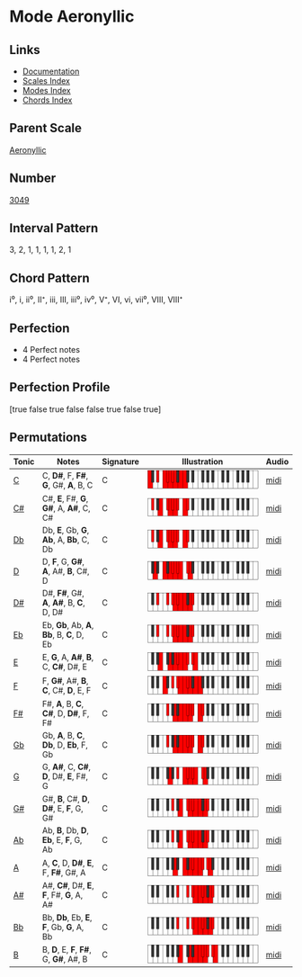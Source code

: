 # Mode Aeronyllic

## Links

- [Documentation](index.md)
- [Scales Index](Scales.md)
- [Modes Index](Modes.md)
- [Chords Index](Chords.md)

## Parent Scale

[Aeronyllic](ScaleAeronyllic.md)

## Number

[3049](https://ianring.com/musictheory/scales/3049)

## Interval Pattern

3, 2, 1, 1, 1, 1, 2, 1

## Chord Pattern

i⁰, i, ii⁰, II⁺, iii, III, iii⁰, iv⁰, V⁺, VI, vi, vii⁰, VIII, VIII⁺

## Perfection

- 4 Perfect notes
- 4 Perfect notes

## Perfection Profile

[true false true false false true false true]

## Permutations

| Tonic | Notes | Signature | Illustration | Audio |
|-------|-------|-----------|--------------|-------|
| [C](ModeCNaturalAeronyllic.md) | C, **D#**, F, **F#**, **G**, G#, **A**, B, C | C | ![CNaturalAeronyllic](ModeCNaturalAeronyllic.png) | [midi](https://github.com/edipermadi/music/blob/main/docs/ModeCNaturalAeronyllic.mid?raw=true) |
| [C#](ModeCSharpAeronyllic.md) | C#, **E**, F#, **G**, **G#**, A, **A#**, C, C# | C | ![CSharpAeronyllic](ModeCSharpAeronyllic.png) | [midi](https://github.com/edipermadi/music/blob/main/docs/ModeCSharpAeronyllic.mid?raw=true) |
| [Db](ModeDFlatAeronyllic.md) | Db, **E**, Gb, **G**, **Ab**, A, **Bb**, C, Db | C | ![DFlatAeronyllic](ModeDFlatAeronyllic.png) | [midi](https://github.com/edipermadi/music/blob/main/docs/ModeDFlatAeronyllic.mid?raw=true) |
| [D](ModeDNaturalAeronyllic.md) | D, **F**, G, **G#**, **A**, A#, **B**, C#, D | C | ![DNaturalAeronyllic](ModeDNaturalAeronyllic.png) | [midi](https://github.com/edipermadi/music/blob/main/docs/ModeDNaturalAeronyllic.mid?raw=true) |
| [D#](ModeDSharpAeronyllic.md) | D#, **F#**, G#, **A**, **A#**, B, **C**, D, D# | C | ![DSharpAeronyllic](ModeDSharpAeronyllic.png) | [midi](https://github.com/edipermadi/music/blob/main/docs/ModeDSharpAeronyllic.mid?raw=true) |
| [Eb](ModeEFlatAeronyllic.md) | Eb, **Gb**, Ab, **A**, **Bb**, B, **C**, D, Eb | C | ![EFlatAeronyllic](ModeEFlatAeronyllic.png) | [midi](https://github.com/edipermadi/music/blob/main/docs/ModeEFlatAeronyllic.mid?raw=true) |
| [E](ModeENaturalAeronyllic.md) | E, **G**, A, **A#**, **B**, C, **C#**, D#, E | C | ![ENaturalAeronyllic](ModeENaturalAeronyllic.png) | [midi](https://github.com/edipermadi/music/blob/main/docs/ModeENaturalAeronyllic.mid?raw=true) |
| [F](ModeFNaturalAeronyllic.md) | F, **G#**, A#, **B**, **C**, C#, **D**, E, F | C | ![FNaturalAeronyllic](ModeFNaturalAeronyllic.png) | [midi](https://github.com/edipermadi/music/blob/main/docs/ModeFNaturalAeronyllic.mid?raw=true) |
| [F#](ModeFSharpAeronyllic.md) | F#, **A**, B, **C**, **C#**, D, **D#**, F, F# | C | ![FSharpAeronyllic](ModeFSharpAeronyllic.png) | [midi](https://github.com/edipermadi/music/blob/main/docs/ModeFSharpAeronyllic.mid?raw=true) |
| [Gb](ModeGFlatAeronyllic.md) | Gb, **A**, B, **C**, **Db**, D, **Eb**, F, Gb | C | ![GFlatAeronyllic](ModeGFlatAeronyllic.png) | [midi](https://github.com/edipermadi/music/blob/main/docs/ModeGFlatAeronyllic.mid?raw=true) |
| [G](ModeGNaturalAeronyllic.md) | G, **A#**, C, **C#**, **D**, D#, **E**, F#, G | C | ![GNaturalAeronyllic](ModeGNaturalAeronyllic.png) | [midi](https://github.com/edipermadi/music/blob/main/docs/ModeGNaturalAeronyllic.mid?raw=true) |
| [G#](ModeGSharpAeronyllic.md) | G#, **B**, C#, **D**, **D#**, E, **F**, G, G# | C | ![GSharpAeronyllic](ModeGSharpAeronyllic.png) | [midi](https://github.com/edipermadi/music/blob/main/docs/ModeGSharpAeronyllic.mid?raw=true) |
| [Ab](ModeAFlatAeronyllic.md) | Ab, **B**, Db, **D**, **Eb**, E, **F**, G, Ab | C | ![AFlatAeronyllic](ModeAFlatAeronyllic.png) | [midi](https://github.com/edipermadi/music/blob/main/docs/ModeAFlatAeronyllic.mid?raw=true) |
| [A](ModeANaturalAeronyllic.md) | A, **C**, D, **D#**, **E**, F, **F#**, G#, A | C | ![ANaturalAeronyllic](ModeANaturalAeronyllic.png) | [midi](https://github.com/edipermadi/music/blob/main/docs/ModeANaturalAeronyllic.mid?raw=true) |
| [A#](ModeASharpAeronyllic.md) | A#, **C#**, D#, **E**, **F**, F#, **G**, A, A# | C | ![ASharpAeronyllic](ModeASharpAeronyllic.png) | [midi](https://github.com/edipermadi/music/blob/main/docs/ModeASharpAeronyllic.mid?raw=true) |
| [Bb](ModeBFlatAeronyllic.md) | Bb, **Db**, Eb, **E**, **F**, Gb, **G**, A, Bb | C | ![BFlatAeronyllic](ModeBFlatAeronyllic.png) | [midi](https://github.com/edipermadi/music/blob/main/docs/ModeBFlatAeronyllic.mid?raw=true) |
| [B](ModeBNaturalAeronyllic.md) | B, **D**, E, **F**, **F#**, G, **G#**, A#, B | C | ![BNaturalAeronyllic](ModeBNaturalAeronyllic.png) | [midi](https://github.com/edipermadi/music/blob/main/docs/ModeBNaturalAeronyllic.mid?raw=true) |
